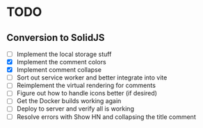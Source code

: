 # TODO

## Conversion to SolidJS

- [ ] Implement the local storage stuff
- [x] Implement the comment colors
- [x] Implement comment collapse
- [ ] Sort out service worker and better integrate into vite
- [ ] Reimplement the virtual rendering for comments
- [ ] Figure out how to handle icons better (if desired)
- [ ] Get the Docker builds working again
- [ ] Deploy to server and verify all is working
- [ ] Resolve errors with Show HN and collapsing the title comment
